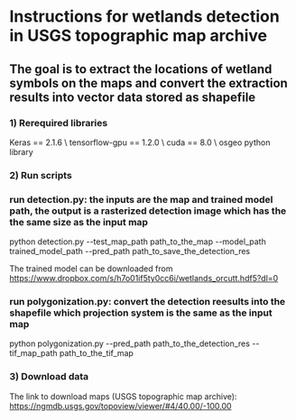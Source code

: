 # Instructions for wetlands detection in USGS topographic map archive
## The goal is to extract the locations of wetland symbols on the maps and convert the extraction results into vector data stored as shapefile


### 1) Rerequired libraries
Keras == 2.1.6 \\
tensorflow-gpu == 1.2.0 \\
cuda == 8.0 \\
osgeo python library

### 2) Run scripts
### run detection.py: the inputs are the map and trained model path, the output is a rasterized detection image which has the the same size as the input map
python detection.py --test_map_path path_to_the_map --model_path trained_model_path --pred_path path_to_save_the_detection_res

The trained model can be downloaded from https://www.dropbox.com/s/h7o01if5ty0cc6i/wetlands_orcutt.hdf5?dl=0

### run polygonization.py: convert the detection reesults into the shapefile which projection system is the same as the input map
python polygonization.py --pred_path path_to_the_detection_res --tif_map_path path_to_the_tif_map

### 3) Download data
The link to download maps (USGS topographic map archive): https://ngmdb.usgs.gov/topoview/viewer/#4/40.00/-100.00

